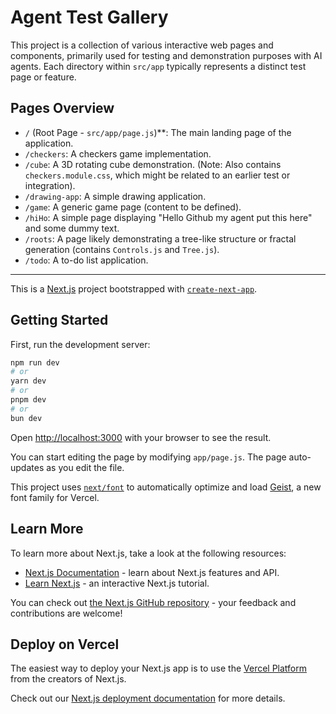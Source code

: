 # Agent Test Gallery

This project is a collection of various interactive web pages and components, primarily used for testing and demonstration purposes with AI agents. Each directory within `src/app` typically represents a distinct test page or feature.

## Pages Overview

*   `/` (Root Page - `src/app/page.js`)**: The main landing page of the application.
*   `/checkers`: A checkers game implementation.
*   `/cube`: A 3D rotating cube demonstration. (Note: Also contains `checkers.module.css`, which might be related to an earlier test or integration).
*   `/drawing-app`: A simple drawing application.
*   `/game`: A generic game page (content to be defined).
*   `/hiHo`: A simple page displaying "Hello Github my agent put this here" and some dummy text.
*   `/roots`: A page likely demonstrating a tree-like structure or fractal generation (contains `Controls.js` and `Tree.js`).
*   `/todo`: A to-do list application.

---

This is a [Next.js](https://nextjs.org) project bootstrapped with [`create-next-app`](https://nextjs.org/docs/app/api-reference/cli/create-next-app).

## Getting Started

First, run the development server:

```bash
npm run dev
# or
yarn dev
# or
pnpm dev
# or
bun dev
```

Open [http://localhost:3000](http://localhost:3000) with your browser to see the result.

You can start editing the page by modifying `app/page.js`. The page auto-updates as you edit the file.

This project uses [`next/font`](https://nextjs.org/docs/app/building-your-application/optimizing/fonts) to automatically optimize and load [Geist](https://vercel.com/font), a new font family for Vercel.

## Learn More

To learn more about Next.js, take a look at the following resources:

- [Next.js Documentation](https://nextjs.org/docs) - learn about Next.js features and API.
- [Learn Next.js](https://nextjs.org/learn) - an interactive Next.js tutorial.

You can check out [the Next.js GitHub repository](https://github.com/vercel/next.js) - your feedback and contributions are welcome!

## Deploy on Vercel

The easiest way to deploy your Next.js app is to use the [Vercel Platform](https://vercel.com/new?utm_medium=default-template&filter=next.js&utm_source=create-next-app&utm_campaign=create-next-app-readme) from the creators of Next.js.

Check out our [Next.js deployment documentation](https://nextjs.org/docs/app/building-your-application/deploying) for more details.

